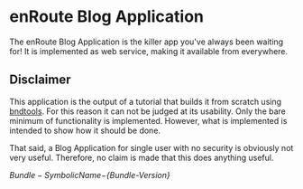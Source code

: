 # enRoute Blog Application
The enRoute Blog Application is the killer app you've always been waiting for! It
is implemented as web service, making it available from everywhere. 

## Disclaimer
This application is the output of a tutorial that builds it from scratch using
[bndtools][1]. For this reason it can not be judged at its usability. Only the
bare minimum of functionality is implemented. However, what is implemented is
intended to show how it should be done.

That said, a Blog Application for single user with no security is obviously not
very useful. Therefore, no claim is made that this does anything useful.


[1]: http://bndtools.org/

_${Bundle-SymbolicName}-${Bundle-Version}_

 